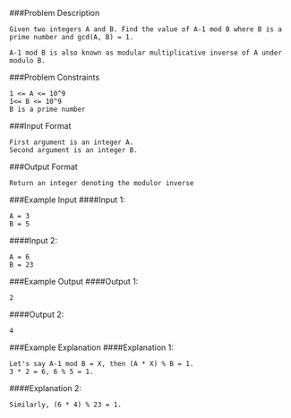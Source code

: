 ###Problem Description
```
Given two integers A and B. Find the value of A-1 mod B where B is a prime number and gcd(A, B) = 1.

A-1 mod B is also known as modular multiplicative inverse of A under modulo B.
```


###Problem Constraints
```
1 <= A <= 10^9
1<= B <= 10^9
B is a prime number
```


###Input Format
```
First argument is an integer A.
Second argument is an integer B.
```


###Output Format
```
Return an integer denoting the modulor inverse
```



###Example Input
####Input 1:

```
A = 3
B = 5
```
####Input 2:

```
A = 6
B = 23
```

###Example Output
####Output 1:

```
2
```
####Output 2:

```
4
```


###Example Explanation
####Explanation 1:

```
Let's say A-1 mod B = X, then (A * X) % B = 1.
3 * 2 = 6, 6 % 5 = 1.
```
####Explanation 2:

```
Similarly, (6 * 4) % 23 = 1.
```